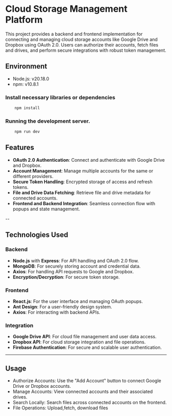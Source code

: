 # Cloud Storage Management Platform

This project provides a backend and frontend implementation for connecting and managing cloud storage accounts like Google Drive and Dropbox using OAuth 2.0. Users can authorize their accounts, fetch files and drives, and perform secure integrations with robust token management.

## Environment
- Node.js: v20.18.0
- npm: v10.8.1

### Install necessary libraries or dependencies
```bash
    npm install
```

### Running the development server.

```bash
    npm run dev
```

## **Features**

- **OAuth 2.0 Authentication**: Connect and authenticate with Google Drive and Dropbox.
- **Account Management**: Manage multiple accounts for the same or different providers.
- **Secure Token Handling**: Encrypted storage of access and refresh tokens.
- **File and Drive Data Fetching**: Retrieve file and drive metadata for connected accounts.
- **Frontend and Backend Integration**: Seamless connection flow with popups and state management.

--

## **Technologies Used**

### **Backend**
- **Node.js** with **Express**: For API handling and OAuth 2.0 flow.
- **MongoDB**: For securely storing account and credential data.
- **Axios**: For handling API requests to Google and Dropbox.
- **Encryption/Decryption**: For secure token storage.

### **Frontend**
- **React.js**: For the user interface and managing OAuth popups.
- **Ant Design**: For a user-friendly design system.
- **Axios**: For interacting with backend APIs.

### **Integration**
- **Google Drive API**: For cloud file management and user data access.
- **Dropbox API**: For cloud storage integration and file operations.
- **Firebase Authentication**: For secure and scalable user authentication.

---

## Usage
- Authorize Accounts: Use the "Add Account" button to connect Google Drive or Dropbox accounts.
- Manage Accounts: View connected accounts and their associated drives.
- Search Locally: Search files across connected accounts on the frontend.
- File Operations: Upload,fetch, download files

